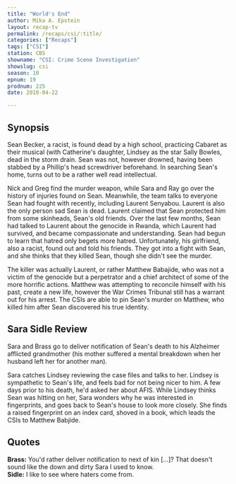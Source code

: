 ```yaml
---
title: "World's End"
author: Mika A. Epstein
layout: recap-tv
permalink: /recaps/csi/:title/
categories: ["Recaps"]
tags: ["CSI"]
station: CBS
showname: "CSI: Crime Scene Investigation"
showslug: csi
season: 10  
epnum: 19  
prodnum: 225  
date: 2010-04-22

---
```


## Synopsis

Sean Becker, a racist, is found dead by a high school, practicing Cabaret as their musical (with Catherine's daughter, Lindsey as the star Sally Bowles, dead in the storm drain. Sean was not, however drowned, having been stabbed by a Phillip's head screwdriver beforehand. In searching Sean's home, turns out to be a rather well read intellectual.

Nick and Greg find the murder weapon, while Sara and Ray go over the history of injuries found on Sean. Meanwhile, the team talks to everyone Sean had fought with recently, including Laurent Senyabou. Laurent is also the only person sad Sean is dead. Laurent claimed that Sean protected him from some skinheads, Sean's old friends. Over the last few months, Sean had talked to Laurent about the genocide in Rwanda, which Laurent had survived, and became compassionate and understanding. Sean had begun to learn that hatred only begets more hatred. Unfortunately, his girlfriend, also a racist, found out and told his friends. They got into a fight with Sean, and she thinks that they killed Sean, though she didn't see the murder.

The killer was actually Laurent, or rather Matthew Babajide, who was not a victim of the genocide but a perpetrator and a chief architect of some of the more horrific actions. Matthew was attempting to reconcile himself with his past, create a new life, however the War Crimes Tribunal still has a warrant out for his arrest. The CSIs are able to pin Sean's murder on Matthew, who killed him after Sean discovered his true identity.

## Sara Sidle Review

Sara and Brass go to deliver notification of Sean's death to his Alzheimer afflicted grandmother (his mother suffered a mental breakdown when her husband left her for another man).

Sara catches Lindsey reviewing the case files and talks to her. Lindsey is sympathetic to Sean's life, and feels bad for not being nicer to him. A few days prior to his death, he'd asked her about AFIS. While Lindsey thinks Sean was hitting on her, Sara wonders why he was interested in fingerprints, and goes back to Sean's house to look more closely. She finds a raised fingerprint on an index card, shoved in a book, which leads the CSIs to Matthew Babjide.

## Quotes

**Brass:** You'd rather deliver notification to next of kin [...]? That doesn't sound like the down and dirty Sara I used to know.  
**Sidle:** I like to see where haters come from.

